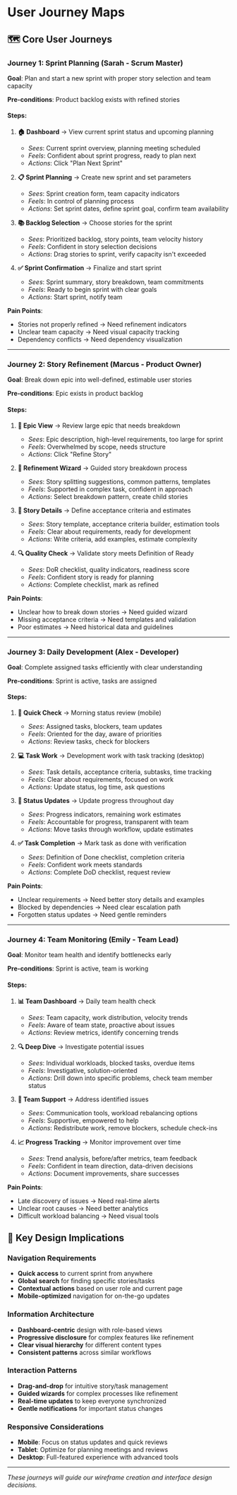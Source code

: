 # User Journey Maps

## 🗺️ Core User Journeys

### Journey 1: Sprint Planning (Sarah - Scrum Master)

**Goal**: Plan and start a new sprint with proper story selection and team capacity

**Pre-conditions**: Product backlog exists with refined stories

#### Steps:
1. **🏠 Dashboard** → View current sprint status and upcoming planning
   - *Sees*: Current sprint overview, planning meeting scheduled
   - *Feels*: Confident about sprint progress, ready to plan next
   - *Actions*: Click "Plan Next Sprint"

2. **📋 Sprint Planning** → Create new sprint and set parameters  
   - *Sees*: Sprint creation form, team capacity indicators
   - *Feels*: In control of planning process
   - *Actions*: Set sprint dates, define sprint goal, confirm team availability

3. **📚 Backlog Selection** → Choose stories for the sprint
   - *Sees*: Prioritized backlog, story points, team velocity history
   - *Feels*: Confident in story selection decisions
   - *Actions*: Drag stories to sprint, verify capacity isn't exceeded

4. **✅ Sprint Confirmation** → Finalize and start sprint
   - *Sees*: Sprint summary, story breakdown, team commitments
   - *Feels*: Ready to begin sprint with clear goals
   - *Actions*: Start sprint, notify team

**Pain Points**: 
- Stories not properly refined → Need refinement indicators
- Unclear team capacity → Need visual capacity tracking
- Dependency conflicts → Need dependency visualization

---

### Journey 2: Story Refinement (Marcus - Product Owner)

**Goal**: Break down epic into well-defined, estimable user stories

**Pre-conditions**: Epic exists in product backlog

#### Steps:
1. **📖 Epic View** → Review large epic that needs breakdown
   - *Sees*: Epic description, high-level requirements, too large for sprint
   - *Feels*: Overwhelmed by scope, needs structure
   - *Actions*: Click "Refine Story"

2. **🔧 Refinement Wizard** → Guided story breakdown process
   - *Sees*: Story splitting suggestions, common patterns, templates
   - *Feels*: Supported in complex task, confident in approach
   - *Actions*: Select breakdown pattern, create child stories

3. **📝 Story Details** → Define acceptance criteria and estimates
   - *Sees*: Story template, acceptance criteria builder, estimation tools
   - *Feels*: Clear about requirements, ready for development
   - *Actions*: Write criteria, add examples, estimate complexity

4. **🔍 Quality Check** → Validate story meets Definition of Ready
   - *Sees*: DoR checklist, quality indicators, readiness score
   - *Feels*: Confident story is ready for planning
   - *Actions*: Complete checklist, mark as refined

**Pain Points**:
- Unclear how to break down stories → Need guided wizard
- Missing acceptance criteria → Need templates and validation
- Poor estimates → Need historical data and guidelines

---

### Journey 3: Daily Development (Alex - Developer)

**Goal**: Complete assigned tasks efficiently with clear understanding

**Pre-conditions**: Sprint is active, tasks are assigned

#### Steps:
1. **📱 Quick Check** → Morning status review (mobile)
   - *Sees*: Assigned tasks, blockers, team updates
   - *Feels*: Oriented for the day, aware of priorities
   - *Actions*: Review tasks, check for blockers

2. **💻 Task Work** → Development work with task tracking (desktop)
   - *Sees*: Task details, acceptance criteria, subtasks, time tracking
   - *Feels*: Clear about requirements, focused on work
   - *Actions*: Update status, log time, ask questions

3. **🔄 Status Updates** → Update progress throughout day
   - *Sees*: Progress indicators, remaining work estimates
   - *Feels*: Accountable for progress, transparent with team
   - *Actions*: Move tasks through workflow, update estimates

4. **✅ Task Completion** → Mark task as done with verification
   - *Sees*: Definition of Done checklist, completion criteria
   - *Feels*: Confident work meets standards
   - *Actions*: Complete DoD checklist, request review

**Pain Points**:
- Unclear requirements → Need better story details and examples
- Blocked by dependencies → Need clear escalation path
- Forgotten status updates → Need gentle reminders

---

### Journey 4: Team Monitoring (Emily - Team Lead)

**Goal**: Monitor team health and identify bottlenecks early

**Pre-conditions**: Sprint is active, team is working

#### Steps:
1. **📊 Team Dashboard** → Daily team health check
   - *Sees*: Team capacity, work distribution, velocity trends
   - *Feels*: Aware of team state, proactive about issues
   - *Actions*: Review metrics, identify concerning trends

2. **🔍 Deep Dive** → Investigate potential issues
   - *Sees*: Individual workloads, blocked tasks, overdue items
   - *Feels*: Investigative, solution-oriented
   - *Actions*: Drill down into specific problems, check team member status

3. **🤝 Team Support** → Address identified issues
   - *Sees*: Communication tools, workload rebalancing options
   - *Feels*: Supportive, empowered to help
   - *Actions*: Redistribute work, remove blockers, schedule check-ins

4. **📈 Progress Tracking** → Monitor improvement over time
   - *Sees*: Trend analysis, before/after metrics, team feedback
   - *Feels*: Confident in team direction, data-driven decisions
   - *Actions*: Document improvements, share successes

**Pain Points**:
- Late discovery of issues → Need real-time alerts
- Unclear root causes → Need better analytics
- Difficult workload balancing → Need visual tools

## 🎯 Key Design Implications

### Navigation Requirements
- **Quick access** to current sprint from anywhere
- **Global search** for finding specific stories/tasks
- **Contextual actions** based on user role and current page
- **Mobile-optimized** navigation for on-the-go updates

### Information Architecture
- **Dashboard-centric** design with role-based views
- **Progressive disclosure** for complex features like refinement
- **Clear visual hierarchy** for different content types
- **Consistent patterns** across similar workflows

### Interaction Patterns
- **Drag-and-drop** for intuitive story/task management
- **Guided wizards** for complex processes like refinement
- **Real-time updates** to keep everyone synchronized
- **Gentle notifications** for important status changes

### Responsive Considerations
- **Mobile**: Focus on status updates and quick reviews
- **Tablet**: Optimize for planning meetings and reviews
- **Desktop**: Full-featured experience with advanced tools

---

*These journeys will guide our wireframe creation and interface design decisions.*
